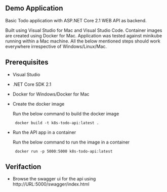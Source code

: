 ## Demo Application

Basic Todo application with ASP.NET Core 2.1 WEB API as backend. 

Built using Visual Studio for Mac and Visual Studio Code. Container images are created using Docker for Mac. Application was tested against minikube running within a Mac machine. All the below mentioned steps should work everywhere irrespective of Windows/Linux/Mac.

## Prerequisites 

* Visual Studio
* .NET Core SDK 2.1
* Docker for Windows/Docker for Mac

* Create the docker image

    Run the below command to build the docker image
    <pre><code> docker build -t k8s-todo-api:latest . </code></pre>

* Run the API app in a container
  
    Run the below command to run the image in a container
    <pre><code> docker run -p 5000:5000 k8s-todo-api:latest </code></pre>

## Verifaction

* Browse the swagger ui for the api using http://URL:5000/swagger/index.html 